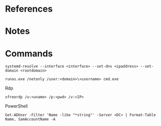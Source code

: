  # References


# Notes

# Commands 
~~~
systemd-resolve --interface <interface> --set-dns <ipaddress> --set-domain <rootdomain>
~~~

~~~
runas.exe /netonly /user:<domain>\<username> cmd.exe
~~~

Rdp
~~~
xfreerdp /u:<uname> /p:<pwd> /v:<IP>
~~~


PowerShell
~~~
Get-ADUser -Filter 'Name -like "*string"' -Server <DC> | Format-Table Name, SamAccountName -A
~~~


